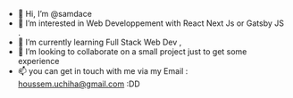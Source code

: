 - 👋 Hi, I’m @samdace
- 👀 I’m interested in Web Developpement with React Next Js or Gatsby JS .
- 🌱 I’m currently learning Full Stack Web Dev , 
- 💞️ I’m looking to collaborate on a small project just to get some experience 
- 📫 you can get in touch with me via my Email : houssem.uchiha@gmail.com :DD

<!---
samdace/samdace is a ✨ special ✨ repository because its `README.md` (this file) appears on your GitHub profile.
You can click the Preview link to take a look at your changes.
--->

